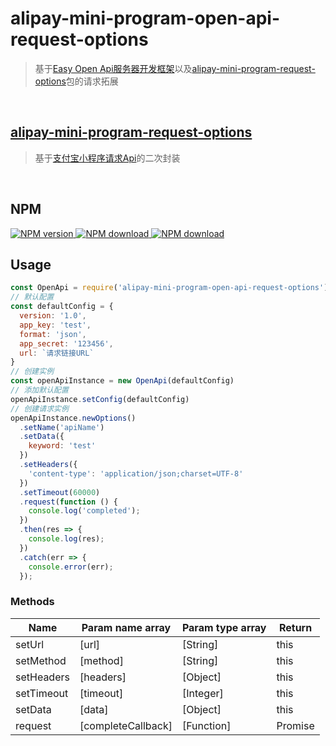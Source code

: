 # alipay-mini-program-open-api-request-options
> 基于[Easy Open Api服务器开发框架](https://gitee.com/durcframework/easyopen)以及[alipay-mini-program-request-options](https://www.npmjs.com/package/alipay-mini-program-request-options)包的请求拓展
<br>

## [alipay-mini-program-request-options](https://www.npmjs.com/package/alipay-mini-program-request-options)
> 基于[支付宝小程序请求Api](https://docs.alipay.com/mini/api/owycmh)的二次封装
<br>

## NPM
[
![NPM version](https://img.shields.io/npm/v/alipay-mini-program-open-api-request-options.svg)
![NPM download](https://img.shields.io/npm/dm/alipay-mini-program-open-api-request-options.svg)
![NPM download](https://img.shields.io/npm/dw/alipay-mini-program-open-api-request-options.svg)
](https://www.npmjs.com/package/alipay-mini-program-open-api-request-options)

## Usage
```js
const OpenApi = require('alipay-mini-program-open-api-request-options')
// 默认配置
const defaultConfig = {
  version: '1.0',
  app_key: 'test',
  format: 'json',
  app_secret: '123456',
  url: `请求链接URL`
}
// 创建实例
const openApiInstance = new OpenApi(defaultConfig)
// 添加默认配置
openApiInstance.setConfig(defaultConfig)
// 创建请求实例
openApiInstance.newOptions()
  .setName('apiName')
  .setData({
    keyword: 'test'
  })
  .setHeaders({
    'content-type': 'application/json;charset=UTF-8'
  })
  .setTimeout(60000)
  .request(function () {
    console.log('completed');
  })
  .then(res => {
    console.log(res);
  })
  .catch(err => {
    console.error(err);
  });
```

### Methods
|Name|Param name array|Param type array|Return|
| ------ | ------ | ------ | --- |
| setUrl | [url] | [String] | this |
| setMethod | [method] | [String] | this |
| setHeaders | [headers] | [Object] | this |
| setTimeout | [timeout] | [Integer] | this |
| setData | [data] | [Object] | this |
| request | [completeCallback] | [Function] | Promise |

